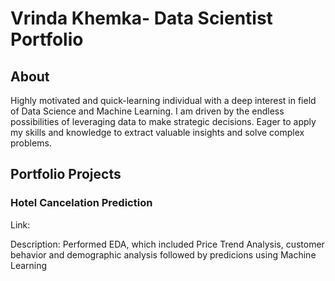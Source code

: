 # Vrinda Khemka- Data Scientist Portfolio 
## About
Highly motivated and quick-learning individual with a deep interest in field of Data Science and Machine Learning. I am driven by the endless possibilities of leveraging data to make strategic decisions. Eager to apply my skills and knowledge to extract valuable insights and solve complex problems.

## 

## Portfolio Projects

### Hotel Cancelation Prediction
Link:

Description: Performed EDA, which included Price Trend Analysis, customer behavior and demographic analysis followed by predicions using Machine Learning







